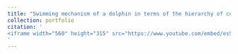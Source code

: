 ```yaml
---
title: "Swimming mechanism of a dolphin in terms of the hierarchy of coherent vortices"
collection: portfolio
citation: '
<iframe width="560" height="315" src="https://www.youtube.com/embed/es9I9XEOlzk?si=MSjGRw2CBTEWvDJ2" title="YouTube video player" frameborder="0" allow="accelerometer; autoplay; clipboard-write; encrypted-media; gyroscope; picture-in-picture; web-share" allowfullscreen></iframe>
'
---
```

